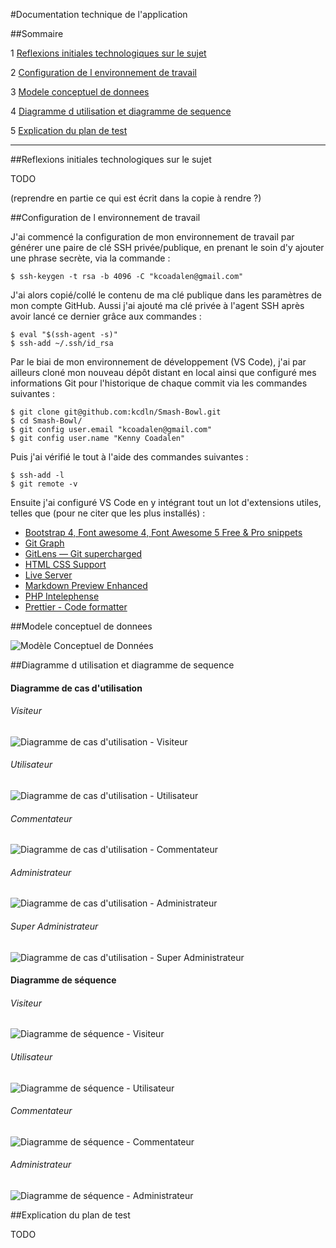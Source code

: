 #Documentation technique de l'application

##Sommaire

1 [Reflexions initiales technologiques sur le sujet](#reflexions-initiales-technologiques-sur-le-sujet)

2 [Configuration de l environnement de travail](#configuration-de-l-environnement-de-travail)

3 [Modele conceptuel de donnees](#modele-conceptuel-de-donnees)

4 [Diagramme d utilisation et diagramme de sequence](#diagramme-d-utilisation-et-diagramme-de-sequence)

5 [Explication du plan de test](#explication-du-plan-de-test)

---



##Reflexions initiales technologiques sur le sujet


TODO

(reprendre en partie ce qui est écrit dans la copie à rendre ?)



##Configuration de l environnement de travail


J'ai commencé la configuration de mon environnement de travail par générer une paire de clé SSH privée/publique, en prenant le soin d'y ajouter une phrase secrète, via la commande :
```
$ ssh-keygen -t rsa -b 4096 -C "kcoadalen@gmail.com"
```

J'ai alors copié/collé le contenu de ma clé publique dans les paramètres de mon compte GitHub.
Aussi j'ai ajouté ma clé privée à l'agent SSH après avoir lancé ce dernier grâce aux commandes :
```
$ eval "$(ssh-agent -s)"
$ ssh-add ~/.ssh/id_rsa
```

Par le biai de mon environnement de développement (VS Code), j'ai par ailleurs cloné mon nouveau dépôt distant en local ainsi que configuré mes informations Git pour l'historique de chaque commit via les commandes suivantes :
```
$ git clone git@github.com:kcdln/Smash-Bowl.git
$ cd Smash-Bowl/
$ git config user.email "kcoadalen@gmail.com"
$ git config user.name "Kenny Coadalen"
```

Puis j'ai vérifié le tout à l'aide des commandes suivantes :
```
$ ssh-add -l
$ git remote -v
```

Ensuite j'ai configuré VS Code en y intégrant tout un lot d'extensions utiles, telles que (pour ne citer que les plus installés) :
- [Bootstrap 4, Font awesome 4, Font Awesome 5 Free & Pro snippets](https://marketplace.visualstudio.com/items?itemName=thekalinga.bootstrap4-vscode)
- [Git Graph](https://marketplace.visualstudio.com/items?itemName=mhutchie.git-graph)
- [GitLens — Git supercharged](https://marketplace.visualstudio.com/items?itemName=eamodio.gitlens)
- [HTML CSS Support](https://marketplace.visualstudio.com/items?itemName=ecmel.vscode-html-css)
- [Live Server](https://marketplace.visualstudio.com/items?itemName=ritwickdey.LiveServer)
- [Markdown Preview Enhanced](https://marketplace.visualstudio.com/items?itemName=shd101wyy.markdown-preview-enhanced)
- [PHP Intelephense](https://marketplace.visualstudio.com/items?itemName=bmewburn.vscode-intelephense-client)
- [Prettier - Code formatter](https://marketplace.visualstudio.com/items?itemName=esbenp.prettier-vscode)



##Modele conceptuel de donnees


![Modèle Conceptuel de Données](./drafts/Modele_Conceptuel_de_Donnees.png)



##Diagramme d utilisation et diagramme de sequence


#### Diagramme de cas d'utilisation

###### Visiteur

![Diagramme de cas d'utilisation - Visiteur](./drafts/Diagramme_de_cas_d_utilisation_-_Visiteur.png)

###### Utilisateur

![Diagramme de cas d'utilisation - Utilisateur](./drafts/Diagramme_de_cas_d_utilisation_-_Utilisateur.png)

###### Commentateur

![Diagramme de cas d'utilisation - Commentateur](./drafts/Diagramme_de_cas_d_utilisation_-_Commentateur.png)

###### Administrateur

![Diagramme de cas d'utilisation - Administrateur](./drafts/Diagramme_de_cas_d_utilisation_-_Administrateur.png)

###### Super Administrateur

![Diagramme de cas d'utilisation - Super Administrateur](./drafts/Diagramme_de_cas_d_utilisation_-_Super_Administrateur.png)


#### Diagramme de séquence

###### Visiteur

![Diagramme de séquence - Visiteur](./drafts/Diagramme_de_sequence_-_Visiteur.png)

###### Utilisateur

![Diagramme de séquence - Utilisateur](./drafts/Diagramme_de_sequence_-_Utilisateur.png)

###### Commentateur

![Diagramme de séquence - Commentateur](./drafts/Diagramme_de_sequence_-_Commentateur.png)

###### Administrateur

![Diagramme de séquence - Administrateur](./drafts/Diagramme_de_sequence_-_Administrateur.png)



##Explication du plan de test


TODO
